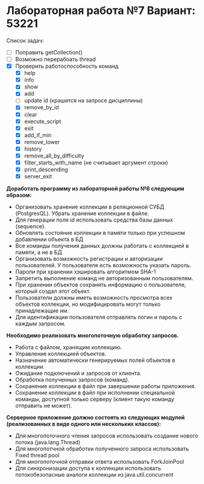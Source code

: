 # Лабораторная работа №7 Вариант: 53221
Список задач:
- [ ] Поправить getCollection()
- [ ] Возможно перерабоать thread
- [x] Проверить работоспособность команд 
  - [x] help
  - [x] info
  - [x] show
  - [x] add 
  - [ ] update id (крашится на запросе дисциплины)
  - [x] remove_by_id
  - [x] clear
  - [x] execute_script
  - [x] exit
  - [x] add_if_min 
  - [x] remove_lower  
  - [x] history
  - [x] remove_all_by_difficulty    
  - [x] filter_starts_with_name (не считывает аргумент строки) 
  - [x] print_descending
  - [x] server_exit

**Доработать программу из лабораторной работы №6 следующим образом:**
+ Организовать хранение коллекции в реляционной СУБД (PostgresQL). Убрать хранение коллекции в файле.
+ Для генерации поля id использовать средства базы данных (sequence).
+ Обновлять состояние коллекции в памяти только при успешном добавлении объекта в БД
+ Все команды получения данных должны работать с коллекцией в памяти, а не в БД
+ Организовать возможность регистрации и авторизации пользователей. У пользователя есть возможность указать пароль.
+ Пароли при хранении хэшировать алгоритмом SHA-1
+ Запретить выполнение команд не авторизованным пользователям.
+ При хранении объектов сохранять информацию о пользователе, который создал этот объект.
+ Пользователи должны иметь возможность просмотра всех объектов коллекции, но модифицировать могут только принадлежащие им.
+ Для идентификации пользователя отправлять логин и пароль с каждым запросом.

**Необходимо реализовать многопоточную обработку запросов.**
+ Работа с файлом, хранящим коллекцию.
+ Управление коллекцией объектов.
+ Назначение автоматически генерируемых полей объектов в коллекции.
+ Ожидание подключений и запросов от клиента.
+ Обработка полученных запросов (команд).
+ Сохранение коллекции в файл при завершении работы приложения.
+ Сохранение коллекции в файл при исполнении специальной команды, доступной только серверу (клиент такую команду отправить не может).

**Серверное приложение должно состоять из следующих модулей (реализованных в виде одного или нескольких классов):**
+ Для многопоточного чтения запросов использовать создание нового потока (java.lang.Thread)
+ Для многопотчной обработки полученного запроса использовать Fixed thread pool
+ Для многопоточной отправки ответа использовать ForkJoinPool
+ Для синхронизации доступа к коллекции использовать потокобезопасные аналоги коллекции из java.util.concurrent
